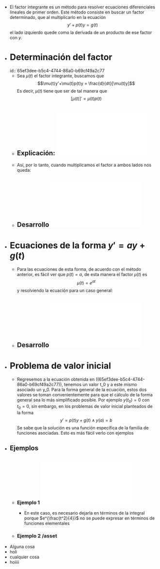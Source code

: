 - El factor integrante es un método para resolver ecuaciones diferenciales lineales de primer orden.
  Este método consiste en buscar un factor determinado, que al multiplicarlo en la ecuación
  $$y' + p(t)y = g(t)$$
  el lado izquierdo quede como la derivada de un producto de ese factor con $y$.
- # Determinación del factor
  id:: 65ef3dee-b5c4-4744-86a0-b69cf49a2c77
	- Sea $\mu(t)$ el factor integrante, buscamos que 
	  $$\mu(t)y'+\mu(t)p(t)y = \frac{d}{dt}[\mu(t)y]$$
	  Es decir, $\mu(t)$ tiene que ser de tal manera que 
	  $$[\mu(t)]' = \mu(t)p(t)$$
	- ## Explicación: ![Explicación factor integrante.pdf](../assets/Demos_1710179442518_0.pdf)
	- Así, por lo tanto, cuando multiplicamos el factor a ambos lados nos queda:
	- ## Desarrollo ![Desarrollo completo.pdf](../assets/Demos_1710370484903_0.pdf)
- # Ecuaciones de la forma $y'=ay+g(t)$
	- Para las ecuaciones de esta forma, de acuerdo con el método anterior, es fácil ver que $p(t) = a$, de esta manera el factor $\mu(t)$ es
	  $$\mu(t) = e^{at}$$
	  y resolviendo la ecuación para un caso general:
	- ## Desarrollo ![Caso y' = ay + g(t) .pdf](../assets/Demos_1710355134137_0.pdf)
- # Problema de valor inicial
	- Regresemos a la ecuación obtenida en ((65ef3dee-b5c4-4744-86a0-b69cf49a2c77)), tenemos un valor t_0 y a este mismo asociado un y_0.
	  Para la forma general de la ecuación, estos dos valores se toman convenientemente para que el cálculo de la forma general sea lo más simplificado posible. Por ejemplo $y(t_0)=0$ con $t_0=0$, sin embargo, en los problemas de valor inicial planteados de la forma
	  $$y' = p(t)y + g(t) \land y(a) = b$$
	  Se sabe que la solución es una función específica de la familia de funciones asociadas. Esto es más fácil verlo con ejemplos
- ## Ejemplos
	- ### Ejemplo 1 ![ejemplo 1.pdf](../assets/Demos_1710556356324_0.pdf)
		- En este caso, es necesario dejarla en términos de la integral porque $e^{\frac{t^2}{4}}$ no se puede expresar en términos de funciones elementales
	- ### Ejemplo 2 /asset
- Alguna cosa
- holi
- cualquier cosa
- hoiiii